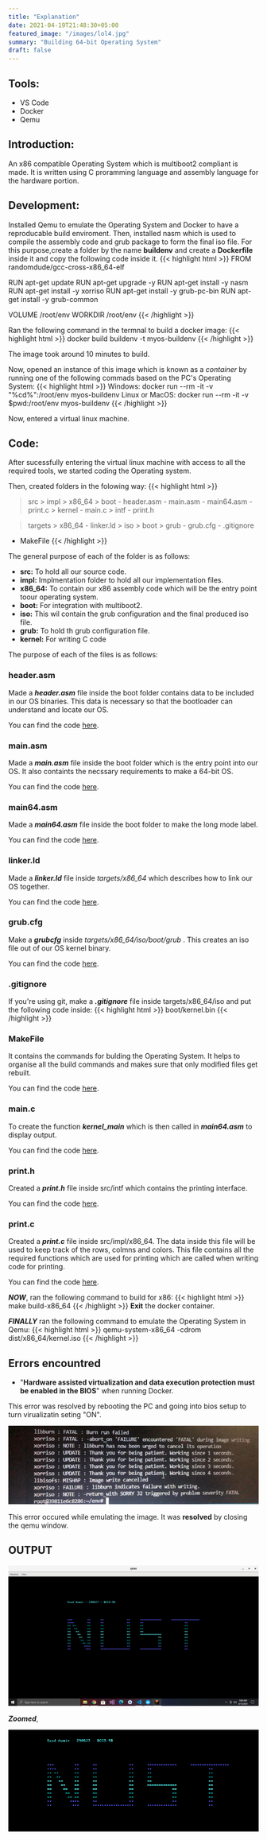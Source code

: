 ```yaml
---
title: "Explanation"
date: 2021-04-19T21:48:30+05:00
featured_image: "/images/lol4.jpg"
summary: "Building 64-bit Operating System"
draft: false
---
```


## Tools:
* VS Code
* Docker
* Qemu

## Introduction:
An x86 compatible Operating System which is multiboot2 compliant is made. It is written using C proramming language and assembly language for the hardware portion.

## Development:
Installed Qemu to emulate the Operating System and Docker to have a reproducable build enviroment. Then, installed nasm which is used to compile the assembly code and grub package to form the final iso file. For this purpose,create a folder by the name __buildenv__ and create a __Dockerfile__ inside it and copy the following code inside it.
{{< highlight html >}}
FROM randomdude/gcc-cross-x86_64-elf

RUN apt-get update 
RUN apt-get upgrade -y
RUN apt-get install -y nasm
RUN apt-get install -y xorriso
RUN apt-get install -y grub-pc-bin
RUN apt-get install -y grub-common

VOLUME /root/env
WORKDIR /root/env
{{< /highlight >}}

Ran the following command in the termnal to build a docker image:
{{< highlight html >}}
docker build buildenv -t myos-buildenv
{{< /highlight >}}

The image took around 10 minutes to build.

Now, opened an instance of this image which is known as a *container* by running one of the following commads based on the PC's Operating System:
{{< highlight html >}}
Windows: docker run --rm -it -v "%cd%":/root/env myos-buildenv
Linux or MacOS: docker run --rm -it -v $pwd:/root/env myos-buildenv
{{< /highlight >}}

Now, entered a virtual linux machine.

## Code:
After sucessfully entering the virtual linux machine with access to all the required tools, we started coding the Operating system.

Then, created folders in the folowing way:
{{< highlight html >}}
 >src
    > impl
      > x86_64
        > boot
           - header.asm
           - main.asm
           - main64.asm
        - print.c
      > kernel
        - main.c
    > intf
      - print.h

 >targets 
    > x86_64
       - linker.ld
       > iso
           > boot
              > grub 
                  - grub.cfg
           - .gitignore

 - MakeFile
{{< /highlight >}}

The general purpose of each of the folder is as follows:
* **src:** To hold all our source code.
* **impl:** Implmentation folder to hold all our implementation files.
* **x86_64:** To contain our x86 assembly code which will be the entry point toour operating system.
* **boot:** For integration with multiboot2.
* **iso:** This wil contain the grub configuration and the final produced iso file.
* **grub:** To hold th grub configuration file.
* **kernel:** For writing C code

The purpose of each of the files is as follows:
### header.asm
Made a __*header.asm*__ file inside the boot folder contains data to be included in our OS binaries. This data is necessary so that the bootloader can understand and locate our OS.

You can find the code [here](https://github.com/saad-aamir/os-assignment/blob/master/src/impl/x86_64/boot/header.asm).

### main.asm
Made a __*main.asm*__ file inside the boot folder which is the entry point into our OS. It also containts the necssary requirements to make a 64-bit OS.

You can find the code [here](https://github.com/saad-aamir/os-assignment/blob/master/src/impl/x86_64/boot/main.asm).

### main64.asm
Made a __*main64.asm*__ file inside the boot folder to make the long mode label.

You can find the code [here](https://github.com/saad-aamir/os-assignment/blob/master/src/impl/x86_64/boot/main64.asm).
### linker.ld
Made a __*linker.ld*__ file inside *targets/x86_64* which describes how to link our OS together.

You can find the code [here](https://github.com/saad-aamir/os-assignment/blob/master/targets/x86_64/linker.ld).

### grub.cfg
Make a __*grubcfg*__ inside *targets/x86_64/iso/boot/grub* . This creates an iso file out of our OS kernel binary.

You can find the code [here](https://github.com/saad-aamir/os-assignment/blob/master/targets/x86_64/iso/boot/grub/grub.cfg).

### .gitignore
If you're using git, make a __*.gitignore*__ file inside targets/x86_64/iso and put the following code inside:
{{< highlight html >}}
boot/kernel.bin
{{< /highlight >}}

### MakeFile
It contains the commands for bulding the Operating System. It helps to organise all the build commands and makes sure that only modified files get rebuilt.

You can find the code [here](https://github.com/saad-aamir/os-assignment/blob/master/Makefile).

### main.c 
To create the function __*kernel_main*__ which is then called in __*main64.asm*__ to display output.

You can find the code [here](https://github.com/saad-aamir/os-assignment/blob/master/src/impl/kernel/main.c).

### print.h
Created a __*print.h*__ file inside src/intf which contains the printing interface.

You can find the code [here](https://github.com/saad-aamir/os-assignment/blob/master/src/intf/print.h).

### print.c
Created a __*print.c*__ file inside src/impl/x86_64. The data inside this file will be used to keep track of the rows, colmns and colors. This file contains all the required functions which are used for printing which are called when writing code for printing.

You can find the code [here](https://github.com/saad-aamir/os-assignment/blob/master/src/impl/x86_64/print.c).

__*NOW*__, ran the following command to build for x86:
{{< highlight html >}}
make build-x86_64
{{< /highlight >}}
__Exit__ the docker container.

__*FINALLY*__ ran the following command to emulate the Operating System in Qemu:
{{< highlight html >}}
qemu-system-x86_64 -cdrom dist/x86_64/kernel.iso
{{< /highlight >}}


## Errors encountred
* "**Hardware assisted virtualization and data execution protection must be enabled in the BIOS**" when running Docker.

This error was resolved by rebooting the PC and going into bios setup to turn virualizatin seting "ON".

![output](https://raw.githubusercontent.com/saad-aamir/presentation-site/master/static/images/error.jpeg)

This error occured while emulating the image. It was **resolved** by closing the qemu window.


## OUTPUT


![output](https://raw.githubusercontent.com/saad-aamir/presentation-site/master/static/lol.png)

__*Zoomed*__,

![output](https://raw.githubusercontent.com/saad-aamir/presentation-site/master/static/zoom.png)

